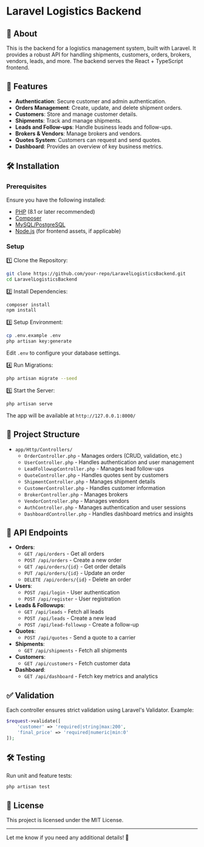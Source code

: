 # Laravel Logistics Backend

## 📌 About
This is the backend for a logistics management system, built with Laravel. It provides a robust API for handling shipments, customers, orders, brokers, vendors, leads, and more. The backend serves the React + TypeScript frontend.

## 🚀 Features
- **Authentication**: Secure customer and admin authentication.
- **Orders Management**: Create, update, and delete shipment orders.
- **Customers**: Store and manage customer details.
- **Shipments**: Track and manage shipments.
- **Leads and Follow-ups**: Handle business leads and follow-ups.
- **Brokers & Vendors**: Manage brokers and vendors.
- **Quotes System**: Customers can request and send quotes.
- **Dashboard**: Provides an overview of key business metrics.

## 🛠️ Installation
### Prerequisites
Ensure you have the following installed:
- [PHP](https://www.php.net/) (8.1 or later recommended)
- [Composer](https://getcomposer.org/)
- [MySQL/PostgreSQL](https://www.postgresql.org/)
- [Node.js](https://nodejs.org/) (for frontend assets, if applicable)

### Setup
1️⃣ Clone the Repository:
```sh
git clone https://github.com/your-repo/LaravelLogisticsBackend.git
cd LaravelLogisticsBackend
```
2️⃣ Install Dependencies:
```sh
composer install
npm install
```
3️⃣ Setup Environment:
```sh
cp .env.example .env
php artisan key:generate
```
Edit `.env` to configure your database settings.

4️⃣ Run Migrations:
```sh
php artisan migrate --seed
```
5️⃣ Start the Server:
```sh
php artisan serve
```
The app will be available at `http://127.0.0.1:8000/`

## 📂 Project Structure
- `app/Http/Controllers/`
  - `OrderController.php` - Manages orders (CRUD, validation, etc.)
  - `UserController.php` - Handles authentication and user management
  - `LeadFollowupController.php` - Manages lead follow-ups
  - `QuoteController.php` - Handles quotes sent by customers
  - `ShipmentController.php` - Manages shipment details
  - `CustomerController.php` - Handles customer information
  - `BrokerController.php` - Manages brokers
  - `VendorController.php` - Manages vendors
  - `AuthController.php` - Manages authentication and user sessions
  - `DashboardController.php` - Handles dashboard metrics and insights

## 🔧 API Endpoints
- **Orders**:
  - `GET /api/orders` - Get all orders
  - `POST /api/orders` - Create a new order
  - `GET /api/orders/{id}` - Get order details
  - `PUT /api/orders/{id}` - Update an order
  - `DELETE /api/orders/{id}` - Delete an order
- **Users**:
  - `POST /api/login` - User authentication
  - `POST /api/register` - User registration
- **Leads & Followups**:
  - `GET /api/leads` - Fetch all leads
  - `POST /api/leads` - Create a new lead
  - `POST /api/lead-followup` - Create a follow-up
- **Quotes**:
  - `POST /api/quotes` - Send a quote to a carrier
- **Shipments**:
  - `GET /api/shipments` - Fetch all shipments
- **Customers**:
  - `GET /api/customers` - Fetch customer data
- **Dashboard**:
  - `GET /api/dashboard` - Fetch key metrics and analytics

## ✅ Validation
Each controller ensures strict validation using Laravel's Validator. Example:
```php
$request->validate([
    'customer' => 'required|string|max:200',
    'final_price' => 'required|numeric|min:0'
]);
```

## 🛠 Testing
Run unit and feature tests:
```sh
php artisan test
```

## 📜 License
This project is licensed under the MIT License.

---
Let me know if you need any additional details! 🚀


